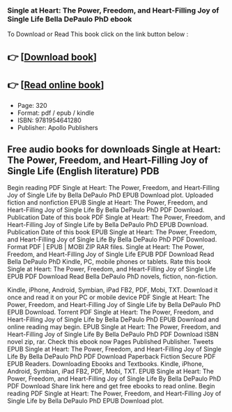 ### Single at Heart: The Power, Freedom, and Heart-Filling Joy of Single Life Bella DePaulo PhD ebook

To Download or Read This book click on the link button below :

## 👉  [**[Download book](http://get-pdfs.com/download.php?group=book&from=github.com&id=692903&lnk=1079 "Download book")**]

## 👉  [**[Read online book](http://get-pdfs.com/download.php?group=book&from=github.com&id=692903&lnk=1079 "Read online book")**]


* Page: 320
* Format: pdf / epub / kindle
* ISBN: 9781954641280
* Publisher: Apollo Publishers



## Free audio books for downloads Single at Heart: The Power, Freedom, and Heart-Filling Joy of Single Life (English literature) PDB


Begin reading PDF Single at Heart: The Power, Freedom, and Heart-Filling Joy of Single Life by Bella DePaulo PhD EPUB Download plot. Uploaded fiction and nonfiction EPUB Single at Heart: The Power, Freedom, and Heart-Filling Joy of Single Life By Bella DePaulo PhD PDF Download. Publication Date of this book PDF Single at Heart: The Power, Freedom, and Heart-Filling Joy of Single Life by Bella DePaulo PhD EPUB Download. Publication Date of this book EPUB Single at Heart: The Power, Freedom, and Heart-Filling Joy of Single Life By Bella DePaulo PhD PDF Download. Format PDF | EPUB | MOBI ZIP RAR files. Single at Heart: The Power, Freedom, and Heart-Filling Joy of Single Life EPUB PDF Download Read Bella DePaulo PhD Kindle, PC, mobile phones or tablets. Rate this book Single at Heart: The Power, Freedom, and Heart-Filling Joy of Single Life EPUB PDF Download Read Bella DePaulo PhD novels, fiction, non-fiction.

Kindle, iPhone, Android, Symbian, iPad FB2, PDF, Mobi, TXT. Download it once and read it on your PC or mobile device PDF Single at Heart: The Power, Freedom, and Heart-Filling Joy of Single Life by Bella DePaulo PhD EPUB Download. Torrent PDF Single at Heart: The Power, Freedom, and Heart-Filling Joy of Single Life by Bella DePaulo PhD EPUB Download and online reading may begin. EPUB Single at Heart: The Power, Freedom, and Heart-Filling Joy of Single Life By Bella DePaulo PhD PDF Download ISBN novel zip, rar. Check this ebook now Pages Published Publisher. Tweets EPUB Single at Heart: The Power, Freedom, and Heart-Filling Joy of Single Life By Bella DePaulo PhD PDF Download Paperback Fiction Secure PDF EPUB Readers. Downloading Ebooks and Textbooks. Kindle, iPhone, Android, Symbian, iPad FB2, PDF, Mobi, TXT. EPUB Single at Heart: The Power, Freedom, and Heart-Filling Joy of Single Life By Bella DePaulo PhD PDF Download Share link here and get free ebooks to read online. Begin reading PDF Single at Heart: The Power, Freedom, and Heart-Filling Joy of Single Life by Bella DePaulo PhD EPUB Download plot.





